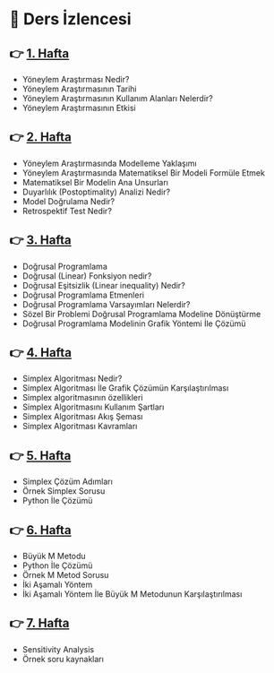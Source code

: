 # :bookmark_tabs: Ders İzlencesi 

## :point_right:	 [1. Hafta](https://github.com/enesmanan/ders-notlari/blob/main/%C4%B0ntroduction%20to%20Operation%20Resource/Hafta_1.ipynb)
+ Yöneylem Araştırması Nedir?
+ Yöneylem Araştırmasının Tarihi
+ Yöneylem Araştırmasının Kullanım Alanları Nelerdir?
+ Yöneylem Araştırmasının Etkisi

## :point_right:	 [2. Hafta](https://github.com/enesmanan/ders-notlari/blob/main/%C4%B0ntroduction%20to%20Operation%20Resource/Hafta_2.ipynb) 
+ Yöneylem Araştırmasında Modelleme Yaklaşımı
+ Yöneylem Araştırmasında Matematiksel Bir Modeli Formüle Etmek
+ Matematiksel Bir Modelin Ana Unsurları
+ Duyarlılık (Postoptimality) Analizi Nedir?
+ Model Doğrulama Nedir?
+ Retrospektif Test Nedir?

## :point_right:	 [3. Hafta](https://github.com/enesmanan/ders-notlari/blob/main/%C4%B0ntroduction%20to%20Operation%20Resource/Hafta_3.ipynb) 
+ Doğrusal Programlama
+ Doğrusal (Linear) Fonksiyon nedir?
+ Doğrusal Eşitsizlik (Linear inequality) Nedir?
+ Doğrusal Programlama Etmenleri
+ Doğrusal Programlama Varsayımları Nelerdir?
+ Sözel Bir Problemi Doğrusal Programlama Modeline Dönüştürme
+ Doğrusal Programlama Modelinin Grafik Yöntemi İle Çözümü


## :point_right:	 [4. Hafta](https://github.com/enesmanan/ders-notlari/blob/main/%C4%B0ntroduction%20to%20Operation%20Resource/Hafta_4.ipynb) 
+ Simplex Algoritması Nedir?
+ Simplex Algoritması İle Grafik Çözümün Karşılaştırılması
+ Simplex algoritmasının özellikleri
+ Simplex Algoritmasını Kullanım Şartları
+ Simplex Algoritması Akış Şeması
+ Simplex Algoritması Kavramları

## :point_right:	 [5. Hafta](https://github.com/enesmanan/ders-notlari/blob/main/%C4%B0ntroduction%20to%20Operation%20Resource/Hafta_5.ipynb) 
+ Simplex Çözüm Adımları
+ Örnek Simplex Sorusu 
+ Python İle Çözümü

## :point_right:	 [6. Hafta](https://github.com/enesmanan/ders-notlari/blob/main/%C4%B0ntroduction%20to%20Operation%20Resource/Hafta_6.ipynb) 
+ Büyük M Metodu
+ Python İle Çözümü
+ Örnek M Metod Sorusu
+ İki Aşamalı Yöntem
+ İki Aşamalı Yöntem İle Büyük M Metodunun Karşılaştırılması

## :point_right:	 [7. Hafta](https://github.com/enesmanan/ders-notlari/blob/main/%C4%B0ntroduction%20to%20Operation%20Resource/Hafta_7.ipynb) 
+ Sensitivity Analysis
+ Örnek soru kaynakları
